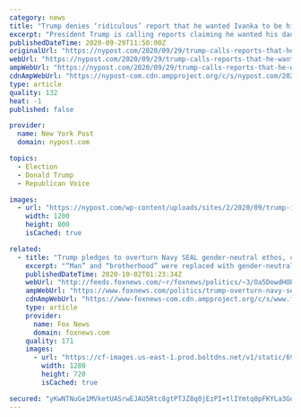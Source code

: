 ```yaml
---
category: news
title: "Trump denies ‘ridiculous’ report that he wanted Ivanka to be his running mate"
excerpt: "President Trump is calling reports claiming he wanted his daughter Ivanka Trump to be his 2016 running mate “ridiculous.”"
publishedDateTime: 2020-09-29T11:50:00Z
originalUrl: "https://nypost.com/2020/09/29/trump-calls-reports-that-he-wanted-ivanka-as-vp-ridiculous/"
webUrl: "https://nypost.com/2020/09/29/trump-calls-reports-that-he-wanted-ivanka-as-vp-ridiculous/"
ampWebUrl: "https://nypost.com/2020/09/29/trump-calls-reports-that-he-wanted-ivanka-as-vp-ridiculous/amp/"
cdnAmpWebUrl: "https://nypost-com.cdn.ampproject.org/c/s/nypost.com/2020/09/29/trump-calls-reports-that-he-wanted-ivanka-as-vp-ridiculous/amp/"
type: article
quality: 132
heat: -1
published: false

provider:
  name: New York Post
  domain: nypost.com

topics:
  - Election
  - Donald Trump
  - Republican Voice

images:
  - url: "https://nypost.com/wp-content/uploads/sites/2/2020/09/trump-ivanka-vp-61.jpg?quality=90&strip=all&w=1200"
    width: 1200
    height: 800
    isCached: true

related:
  - title: "Trump pledges to overturn Navy SEAL gender-neutral ethos, calls it 'ridiculous'"
    excerpt: "“Man” and “brotherhood” were replaced with gender-neutral phrases such as “warrior” and “group of maritime warriors.”"
    publishedDateTime: 2020-10-02T01:23:34Z
    webUrl: "http://feeds.foxnews.com/~r/foxnews/politics/~3/Oa5DowdHOEA/trump-overturn-navy-seal-ethos-gender-neutral"
    ampWebUrl: "https://www.foxnews.com/politics/trump-overturn-navy-seal-ethos-gender-neutral.amp"
    cdnAmpWebUrl: "https://www-foxnews-com.cdn.ampproject.org/c/s/www.foxnews.com/politics/trump-overturn-navy-seal-ethos-gender-neutral.amp"
    type: article
    provider:
      name: Fox News
      domain: foxnews.com
    quality: 171
    images:
      - url: "https://cf-images.us-east-1.prod.boltdns.net/v1/static/694940094001/89963ae4-e6e1-4130-8e7d-c06d0c680d1a/912dcb7d-b04b-447d-849e-877687f59fed/1280x720/match/image.jpg"
        width: 1280
        height: 720
        isCached: true

secured: "yKwNTNuGe1MVketUASrwEJAU5Rtc8gtPTJZ8q0jEzPI+tlIYmtq0pFKYLa3GoBoNHxGSnq4YpJbCM/lRmXChYHrL/IvDndNWhJdwZL2sRCD0z8xgdLA+2fdCfXM2Pz8kOekJuqF4truhQypczFp7bpuFYShXPNacD16RuvVQySrTnMgBwvB1/qRANeX6WIGp/BTsKmxb+C5qabD32E1X373HLKkRTwHTyYDsM/wWL97tRe83GgRHF0VWfFVEw6nTfDHFDlJFw8WieO9dEO+gmOXIKSLtvKQRyXAgyIsm2NZ1Y1wxfWQc7MaxL9aa/k8+Du+2mrSkBCA5qzX23yvUqPlQHOQJ2LxjF8fDWMlLpTE=;OBOo0iIpTYc4yrk8HGzddA=="
---
```


